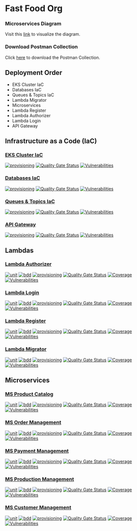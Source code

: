 # Fast Food Org

### Microservices Diagram
Visit this [link](https://miro.com/app/board/uXjVKVqKe0Y=/?share_link_id=873646210769) to visualize the diagram.

### Download Postman Collection

Click [here](https://github.com/jfelipearaujo-org/.github/blob/main/profile/postman_collection.json) to download the Postman Collection.

## Deployment Order

- EKS Cluster IaC
- Databases IaC
- Queues & Topics IaC
- Lambda Migrator
- Microservices
- Lambda Register
- Lambda Authorizer
- Lambda Login
- API Gateway

## Infrastructure as a Code (IaC)
### [EKS Cluster IaC](https://github.com/jfelipearaujo-org/eks-cluster-iac)
[![provisioning](https://github.com/jfelipearaujo-org/eks-cluster-iac/actions/workflows/provisioning.yml/badge.svg)](https://github.com/jfelipearaujo-org/eks-cluster-iac/actions/workflows/provisioning.yml)
[![Quality Gate Status](https://sonarcloud.io/api/project_badges/measure?project=jfelipearaujo-org_eks-cluster-iac&metric=alert_status)](https://sonarcloud.io/summary/new_code?id=jfelipearaujo-org_eks-cluster-iac)
[![Vulnerabilities](https://sonarcloud.io/api/project_badges/measure?project=jfelipearaujo-org_eks-cluster-iac&metric=vulnerabilities)](https://sonarcloud.io/summary/new_code?id=jfelipearaujo-org_eks-cluster-iac)

### [Databases IaC](https://github.com/jfelipearaujo-org/database-iac)
[![provisioning](https://github.com/jfelipearaujo-org/database-iac/actions/workflows/provisioning.yml/badge.svg)](https://github.com/jfelipearaujo-org/database-iac/actions/workflows/provisioning.yml)
[![Quality Gate Status](https://sonarcloud.io/api/project_badges/measure?project=jfelipearaujo-org_database-iac&metric=alert_status)](https://sonarcloud.io/summary/new_code?id=jfelipearaujo-org_database-iac)
[![Vulnerabilities](https://sonarcloud.io/api/project_badges/measure?project=jfelipearaujo-org_database-iac&metric=vulnerabilities)](https://sonarcloud.io/summary/new_code?id=jfelipearaujo-org_database-iac)

### [Queues & Topics IaC](https://github.com/jfelipearaujo-org/queues-topics-iac)
[![provisioning](https://github.com/jfelipearaujo-org/queues-topics-iac/actions/workflows/provisioning.yml/badge.svg)](https://github.com/jfelipearaujo-org/queues-topics-iac/actions/workflows/provisioning.yml)
[![Quality Gate Status](https://sonarcloud.io/api/project_badges/measure?project=jfelipearaujo-org_queues-topics-iac&metric=alert_status)](https://sonarcloud.io/summary/new_code?id=jfelipearaujo-org_queues-topics-iac)
[![Vulnerabilities](https://sonarcloud.io/api/project_badges/measure?project=jfelipearaujo-org_queues-topics-iac&metric=vulnerabilities)](https://sonarcloud.io/summary/new_code?id=jfelipearaujo-org_queues-topics-iac)

### [API Gateway](https://github.com/jfelipearaujo-org/api-gateway)
[![provisioning](https://github.com/jfelipearaujo-org/api-gateway/actions/workflows/provisioning.yml/badge.svg)](https://github.com/jfelipearaujo-org/api-gateway/actions/workflows/provisioning.yml)
[![Quality Gate Status](https://sonarcloud.io/api/project_badges/measure?project=jfelipearaujo-org_api-gateway&metric=alert_status)](https://sonarcloud.io/summary/new_code?id=jfelipearaujo-org_api-gateway)
[![Vulnerabilities](https://sonarcloud.io/api/project_badges/measure?project=jfelipearaujo-org_api-gateway&metric=vulnerabilities)](https://sonarcloud.io/summary/new_code?id=jfelipearaujo-org_api-gateway)

## Lambdas
### [Lambda Authorizer](https://github.com/jfelipearaujo-org/lambda-authorizer)
[![unit](https://github.com/jfelipearaujo-org/lambda-authorizer/actions/workflows/tests_unit.yml/badge.svg)](https://github.com/jfelipearaujo-org/lambda-authorizer/actions/workflows/tests_unit.yml)
[![bdd](https://github.com/jfelipearaujo-org/lambda-authorizer/actions/workflows/tests_bdd.yml/badge.svg)](https://github.com/jfelipearaujo-org/lambda-authorizer/actions/workflows/tests_bdd.yml)
[![provisioning](https://github.com/jfelipearaujo-org/lambda-authorizer/actions/workflows/provisioning.yml/badge.svg)](https://github.com/jfelipearaujo-org/lambda-authorizer/actions/workflows/provisioning.yml)
[![Quality Gate Status](https://sonarcloud.io/api/project_badges/measure?project=jfelipearaujo-org_lambda-authorizer&metric=alert_status)](https://sonarcloud.io/summary/new_code?id=jfelipearaujo-org_lambda-authorizer)
[![Coverage](https://sonarcloud.io/api/project_badges/measure?project=jfelipearaujo-org_lambda-authorizer&metric=coverage)](https://sonarcloud.io/summary/new_code?id=jfelipearaujo-org_lambda-authorizer)
[![Vulnerabilities](https://sonarcloud.io/api/project_badges/measure?project=jfelipearaujo-org_lambda-authorizer&metric=vulnerabilities)](https://sonarcloud.io/summary/new_code?id=jfelipearaujo-org_lambda-authorizer)

### [Lambda Login](https://github.com/jfelipearaujo-org/lambda-login)
[![unit](https://github.com/jfelipearaujo-org/lambda-login/actions/workflows/tests_unit.yml/badge.svg)](https://github.com/jfelipearaujo-org/lambda-login/actions/workflows/tests_unit.yml)
[![bdd](https://github.com/jfelipearaujo-org/lambda-login/actions/workflows/tests_bdd.yml/badge.svg)](https://github.com/jfelipearaujo-org/lambda-login/actions/workflows/tests_bdd.yml)
[![provisioning](https://github.com/jfelipearaujo-org/lambda-login/actions/workflows/provisioning.yml/badge.svg)](https://github.com/jfelipearaujo-org/lambda-login/actions/workflows/provisioning.yml)
[![Quality Gate Status](https://sonarcloud.io/api/project_badges/measure?project=jfelipearaujo-org_lambda-login&metric=alert_status)](https://sonarcloud.io/summary/new_code?id=jfelipearaujo-org_lambda-login)
[![Coverage](https://sonarcloud.io/api/project_badges/measure?project=jfelipearaujo-org_lambda-login&metric=coverage)](https://sonarcloud.io/summary/new_code?id=jfelipearaujo-org_lambda-login)
[![Vulnerabilities](https://sonarcloud.io/api/project_badges/measure?project=jfelipearaujo-org_lambda-login&metric=vulnerabilities)](https://sonarcloud.io/summary/new_code?id=jfelipearaujo-org_lambda-login)

### [Lambda Register](https://github.com/jfelipearaujo-org/lambda-register)
[![unit](https://github.com/jfelipearaujo-org/lambda-register/actions/workflows/tests_unit.yml/badge.svg)](https://github.com/jfelipearaujo-org/lambda-register/actions/workflows/tests_unit.yml)
[![bdd](https://github.com/jfelipearaujo-org/lambda-register/actions/workflows/tests_bdd.yml/badge.svg)](https://github.com/jfelipearaujo-org/lambda-register/actions/workflows/tests_bdd.yml)
[![provisioning](https://github.com/jfelipearaujo-org/lambda-register/actions/workflows/provisioning.yml/badge.svg)](https://github.com/jfelipearaujo-org/lambda-register/actions/workflows/provisioning.yml)
[![Quality Gate Status](https://sonarcloud.io/api/project_badges/measure?project=jfelipearaujo-org_lambda-register&metric=alert_status)](https://sonarcloud.io/summary/new_code?id=jfelipearaujo-org_lambda-register)
[![Coverage](https://sonarcloud.io/api/project_badges/measure?project=jfelipearaujo-org_lambda-register&metric=coverage)](https://sonarcloud.io/summary/new_code?id=jfelipearaujo-org_lambda-register)
[![Vulnerabilities](https://sonarcloud.io/api/project_badges/measure?project=jfelipearaujo-org_lambda-register&metric=vulnerabilities)](https://sonarcloud.io/summary/new_code?id=jfelipearaujo-org_lambda-register)

### [Lambda Migrator](https://github.com/jfelipearaujo-org/lambda-migrator)
[![unit](https://github.com/jfelipearaujo-org/lambda-migrator/actions/workflows/tests_unit.yml/badge.svg)](https://github.com/jfelipearaujo-org/lambda-migrator/actions/workflows/tests_unit.yml)
[![bdd](https://github.com/jfelipearaujo-org/lambda-migrator/actions/workflows/tests_bdd.yml/badge.svg)](https://github.com/jfelipearaujo-org/lambda-migrator/actions/workflows/tests_bdd.yml)
[![provisioning](https://github.com/jfelipearaujo-org/lambda-migrator/actions/workflows/provisioning.yml/badge.svg)](https://github.com/jfelipearaujo-org/lambda-migrator/actions/workflows/provisioning.yml)
[![Quality Gate Status](https://sonarcloud.io/api/project_badges/measure?project=jfelipearaujo-org_rds-database&metric=alert_status)](https://sonarcloud.io/summary/new_code?id=jfelipearaujo-org_rds-database)
[![Coverage](https://sonarcloud.io/api/project_badges/measure?project=jfelipearaujo-org_rds-database&metric=coverage)](https://sonarcloud.io/summary/new_code?id=jfelipearaujo-org_rds-database)
[![Vulnerabilities](https://sonarcloud.io/api/project_badges/measure?project=jfelipearaujo-org_rds-database&metric=vulnerabilities)](https://sonarcloud.io/summary/new_code?id=jfelipearaujo-org_rds-database)

## Microservices

### [MS Product Catalog](https://github.com/jfelipearaujo-org/ms-product-catalog)
[![unit](https://github.com/jfelipearaujo-org/ms-product-catalog/actions/workflows/tests_unit.yml/badge.svg)](https://github.com/jfelipearaujo-org/ms-product-catalog/actions/workflows/tests_unit.yml)
[![bdd](https://github.com/jfelipearaujo-org/ms-product-catalog/actions/workflows/tests_bdd.yml/badge.svg)](https://github.com/jfelipearaujo-org/ms-product-catalog/actions/workflows/tests_bdd.yml)
[![provisioning](https://github.com/jfelipearaujo-org/ms-product-catalog/actions/workflows/provisioning.yml/badge.svg)](https://github.com/jfelipearaujo-org/ms-product-catalog/actions/workflows/provisioning.yml)
[![Quality Gate Status](https://sonarcloud.io/api/project_badges/measure?project=jfelipearaujo-org_ms-product-catalog&metric=alert_status)](https://sonarcloud.io/summary/new_code?id=jfelipearaujo-org_ms-product-catalog)
[![Coverage](https://sonarcloud.io/api/project_badges/measure?project=jfelipearaujo-org_ms-product-catalog&metric=coverage)](https://sonarcloud.io/summary/new_code?id=jfelipearaujo-org_ms-product-catalog)
[![Vulnerabilities](https://sonarcloud.io/api/project_badges/measure?project=jfelipearaujo-org_ms-product-catalog&metric=vulnerabilities)](https://sonarcloud.io/summary/new_code?id=jfelipearaujo-org_ms-product-catalog)

### [MS Order Management](https://github.com/jfelipearaujo-org/ms-order-management)
[![unit](https://github.com/jfelipearaujo-org/ms-order-management/actions/workflows/tests_unit.yml/badge.svg)](https://github.com/jfelipearaujo-org/ms-order-management/actions/workflows/tests_unit.yml)
[![bdd](https://github.com/jfelipearaujo-org/ms-order-management/actions/workflows/tests_bdd.yml/badge.svg)](https://github.com/jfelipearaujo-org/ms-order-management/actions/workflows/tests_bdd.yml)
[![provisioning](https://github.com/jfelipearaujo-org/ms-order-management/actions/workflows/provisioning.yml/badge.svg)](https://github.com/jfelipearaujo-org/ms-order-management/actions/workflows/provisioning.yml)
[![Quality Gate Status](https://sonarcloud.io/api/project_badges/measure?project=jfelipearaujo-org_ms-order-management&metric=alert_status)](https://sonarcloud.io/summary/new_code?id=jfelipearaujo-org_ms-order-management)
[![Coverage](https://sonarcloud.io/api/project_badges/measure?project=jfelipearaujo-org_ms-order-management&metric=coverage)](https://sonarcloud.io/summary/new_code?id=jfelipearaujo-org_ms-order-management)
[![Vulnerabilities](https://sonarcloud.io/api/project_badges/measure?project=jfelipearaujo-org_ms-order-management&metric=vulnerabilities)](https://sonarcloud.io/summary/new_code?id=jfelipearaujo-org_ms-order-management)

### [MS Payment Management](https://github.com/jfelipearaujo-org/ms-payment-management)
[![unit](https://github.com/jfelipearaujo-org/ms-payment-management/actions/workflows/tests_unit.yml/badge.svg)](https://github.com/jfelipearaujo-org/ms-payment-management/actions/workflows/tests_unit.yml)
[![bdd](https://github.com/jfelipearaujo-org/ms-payment-management/actions/workflows/tests_bdd.yml/badge.svg)](https://github.com/jfelipearaujo-org/ms-payment-management/actions/workflows/tests_bdd.yml)
[![provisioning](https://github.com/jfelipearaujo-org/ms-payment-management/actions/workflows/provisioning.yml/badge.svg)](https://github.com/jfelipearaujo-org/ms-payment-management/actions/workflows/provisioning.yml)
[![Quality Gate Status](https://sonarcloud.io/api/project_badges/measure?project=jfelipearaujo-org_ms-payment-management&metric=alert_status)](https://sonarcloud.io/summary/new_code?id=jfelipearaujo-org_ms-payment-management)
[![Coverage](https://sonarcloud.io/api/project_badges/measure?project=jfelipearaujo-org_ms-payment-management&metric=coverage)](https://sonarcloud.io/summary/new_code?id=jfelipearaujo-org_ms-payment-management)
[![Vulnerabilities](https://sonarcloud.io/api/project_badges/measure?project=jfelipearaujo-org_ms-payment-management&metric=vulnerabilities)](https://sonarcloud.io/summary/new_code?id=jfelipearaujo-org_ms-payment-management)

### [MS Production Management](https://github.com/jfelipearaujo-org/ms-production-management)
[![unit](https://github.com/jfelipearaujo-org/ms-production-management/actions/workflows/tests_unit.yml/badge.svg)](https://github.com/jfelipearaujo-org/ms-production-management/actions/workflows/tests_unit.yml)
[![bdd](https://github.com/jfelipearaujo-org/ms-production-management/actions/workflows/tests_bdd.yml/badge.svg)](https://github.com/jfelipearaujo-org/ms-production-management/actions/workflows/tests_bdd.yml)
[![provisioning](https://github.com/jfelipearaujo-org/ms-production-management/actions/workflows/provisioning.yml/badge.svg)](https://github.com/jfelipearaujo-org/ms-production-management/actions/workflows/provisioning.yml)
[![Quality Gate Status](https://sonarcloud.io/api/project_badges/measure?project=jfelipearaujo-org_ms-production-management&metric=alert_status)](https://sonarcloud.io/summary/new_code?id=jfelipearaujo-org_ms-production-management)
[![Coverage](https://sonarcloud.io/api/project_badges/measure?project=jfelipearaujo-org_ms-production-management&metric=coverage)](https://sonarcloud.io/summary/new_code?id=jfelipearaujo-org_ms-production-management)
[![Vulnerabilities](https://sonarcloud.io/api/project_badges/measure?project=jfelipearaujo-org_ms-production-management&metric=vulnerabilities)](https://sonarcloud.io/summary/new_code?id=jfelipearaujo-org_ms-production-management)

### [MS Customer Management](https://github.com/jfelipearaujo-org/ms-customer-management)
[![unit](https://github.com/jfelipearaujo-org/ms-customer-management/actions/workflows/tests_unit.yml/badge.svg)](https://github.com/jfelipearaujo-org/ms-customer-management/actions/workflows/tests_unit.yml)
[![bdd](https://github.com/jfelipearaujo-org/ms-customer-management/actions/workflows/tests_bdd.yml/badge.svg)](https://github.com/jfelipearaujo-org/ms-customer-management/actions/workflows/tests_bdd.yml)
[![provisioning](https://github.com/jfelipearaujo-org/ms-customer-management/actions/workflows/provisioning.yml/badge.svg)](https://github.com/jfelipearaujo-org/ms-customer-management/actions/workflows/provisioning.yml)
[![Quality Gate Status](https://sonarcloud.io/api/project_badges/measure?project=jfelipearaujo-org_ms-customer-management&metric=alert_status)](https://sonarcloud.io/summary/new_code?id=jfelipearaujo-org_ms-customer-management)
[![Coverage](https://sonarcloud.io/api/project_badges/measure?project=jfelipearaujo-org_ms-customer-management&metric=coverage)](https://sonarcloud.io/summary/new_code?id=jfelipearaujo-org_ms-customer-management)
[![Vulnerabilities](https://sonarcloud.io/api/project_badges/measure?project=jfelipearaujo-org_ms-customer-management&metric=vulnerabilities)](https://sonarcloud.io/summary/new_code?id=jfelipearaujo-org_ms-customer-management)
